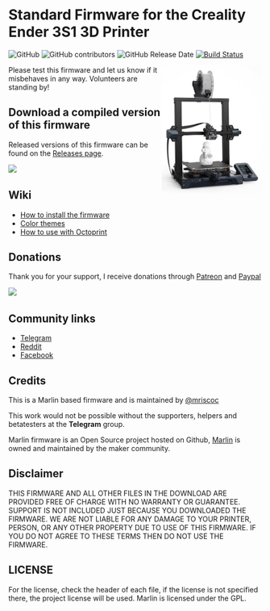 # Standard Firmware for the Creality Ender 3S1 3D Printer 

![GitHub](https://img.shields.io/github/license/mriscoc/Ender3S1.svg)
![GitHub contributors](https://img.shields.io/github/contributors/mriscoc/Ender3S1.svg)
![GitHub Release Date](https://img.shields.io/github/release-date/mriscoc/Ender3S1.svg)
[![Build Status](https://github.com/mriscoc/Ender3S1/workflows/CI/badge.svg?branch=bugfix-2.0.x)](https://github.com/mriscoc/Ender3S1/actions)

<img align="right" width=200 src="buildroot/share/pixmaps/Ender3s1.jpg" />

Please test this firmware and let us know if it misbehaves in any way. Volunteers are standing by!

## Download a compiled version of this firmware

Released versions of this firmware can be found on the [Releases page](https://github.com/mriscoc/Ender3S1/releases).

![](https://raw.githubusercontent.com/mriscoc/Ender3v2/Ender3v2-Released/screenshots/main.jpg)

## Wiki
 - [How to install the firmware](https://github.com/mriscoc/Ender3S1/wiki/How-to-install-the-firmware)
 - [Color themes](https://github.com/mriscoc/Ender3S1/wiki/Color-Themes)
 - [How to use with Octoprint](https://github.com/mriscoc/Ender3S1/wiki/Octoprint)

## Donations
Thank you for your support, I receive donations through [Patreon](https://www.patreon.com/mriscoc) and [Paypal](https://www.paypal.com/paypalme/mriscoc)   

[<img src="https://www.paypalobjects.com/en_US/i/btn/btn_donateCC_LG.gif">](https://www.paypal.com/donate?business=85SPAAR6UZEE8&currency_code=USD)

## Community links
* [Telegram](https://t.me/ender3v2s1firmware)
* [Reddit](https://www.reddit.com/r/Ender3v2Firmware) 
* [Facebook](https://www.facebook.com/groups/ender3s1printer)

## Credits

This is a Marlin based firmware and is maintained by [@mriscoc](https://github.com/mriscoc)  

This work would not be possible without the supporters, helpers and betatesters at the **Telegram** group.

Marlin firmware is an Open Source project hosted on Github, [Marlin](https://marlinfw.org/) is owned and maintained by the maker community.

## Disclaimer

THIS FIRMWARE AND ALL OTHER FILES IN THE DOWNLOAD ARE PROVIDED FREE OF CHARGE WITH NO WARRANTY OR GUARANTEE. SUPPORT IS NOT INCLUDED JUST BECAUSE YOU DOWNLOADED THE FIRMWARE. WE ARE NOT LIABLE FOR ANY DAMAGE TO YOUR PRINTER, PERSON, OR ANY OTHER PROPERTY DUE TO USE OF THIS FIRMWARE. IF YOU DO NOT AGREE TO THESE TERMS THEN DO NOT USE THE FIRMWARE.

## LICENSE
For the license, check the header of each file, if the license is not specified there, the project license will be used. Marlin is licensed under the GPL.
